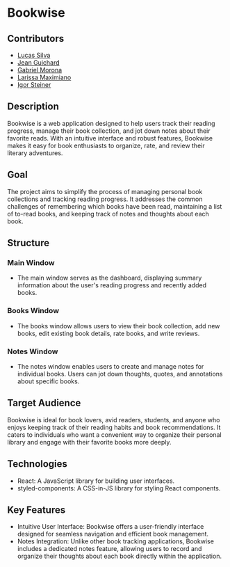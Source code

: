 # Bookwise

## Contributors
- [Lucas Silva](https://github.com/Lorrust)
- [Jean Guichard](https://github.com/Guichardx2)
- [Gabriel Morona](https://github.com/M0rona)
- [Larissa Maximiano](https://github.com/LarissaDeMattia)
- [Igor Steiner](https://github.com/IgorSteinerS)

## Description
Bookwise is a web application designed to help users track their reading progress, manage their book collection, and jot down notes about their favorite reads. With an intuitive interface and robust features, Bookwise makes it easy for book enthusiasts to organize, rate, and review their literary adventures.

## Goal
The project aims to simplify the process of managing personal book collections and tracking reading progress. It addresses the common challenges of remembering which books have been read, maintaining a list of to-read books, and keeping track of notes and thoughts about each book.

## Structure
### Main Window
- The main window serves as the dashboard, displaying summary information about the user's reading progress and recently added books.

### Books Window
- The books window allows users to view their book collection, add new books, edit existing book details, rate books, and write reviews.

### Notes Window
- The notes window enables users to create and manage notes for individual books. Users can jot down thoughts, quotes, and annotations about specific books.

## Target Audience
Bookwise is ideal for book lovers, avid readers, students, and anyone who enjoys keeping track of their reading habits and book recommendations. It caters to individuals who want a convenient way to organize their personal library and engage with their favorite books more deeply.

## Technologies
- React: A JavaScript library for building user interfaces.
- styled-components: A CSS-in-JS library for styling React components.

## Key Features
- Intuitive User Interface: Bookwise offers a user-friendly interface designed for seamless navigation and efficient book management.
- Notes Integration: Unlike other book tracking applications, Bookwise includes a dedicated notes feature, allowing users to record and organize their thoughts about each book directly within the application.
